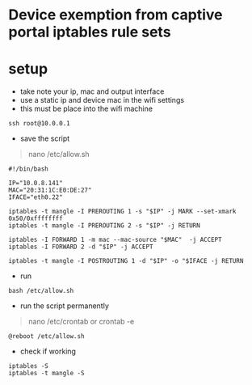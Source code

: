 # Device exemption from captive portal iptables rule sets

# setup
* take note your ip, mac and output interface
* use a static ip and device mac in the wifi settings
* this must be place into the wifi machine
```
ssh root@10.0.0.1
```
* save the script
> nano /etc/allow.sh
```
#!/bin/bash

IP="10.0.8.141"
MAC="20:31:1C:E0:DE:27"
IFACE="eth0.22"

iptables -t mangle -I PREROUTING 1 -s "$IP" -j MARK --set-xmark 0x50/0xffffffff
iptables -t mangle -I PREROUTING 2 -s "$IP" -j RETURN

iptables -I FORWARD 1 -m mac --mac-source "$MAC"  -j ACCEPT
iptables -I FORWARD 2 -d "$IP" -j ACCEPT

iptables -t mangle -I POSTROUTING 1 -d "$IP" -o "$IFACE -j RETURN
````
* run
```
bash /etc/allow.sh
```
* run the script permanently 
> nano /etc/crontab or crontab -e
```
@reboot /etc/allow.sh
```
* check if working
```
iptables -S
iptables -t mangle -S
```

